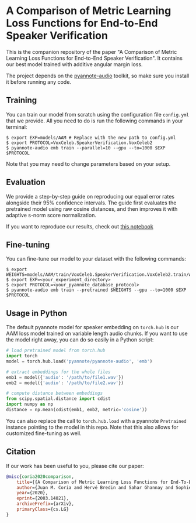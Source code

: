 # A Comparison of Metric Learning Loss Functions for End-to-End Speaker Verification

This is the companion repository of the paper "A Comparison of Metric Learning Loss Functions for End-to-End Speaker Verification". It contains our best model trained with additive angular margin loss.

The project depends on the [pyannote-audio](https://github.com/pyannote/pyannote-audio) toolkit, so make sure you install it before running any code.

## Training

You can train our model from scratch using the configuration file `config.yml` that we provide. All you need to do is run the following commands in your terminal:

```console
$ export EXP=models/AAM # Replace with the new path to config.yml
$ export PROTOCOL=VoxCeleb.SpeakerVerification.VoxCeleb2
$ pyannote-audio emb train --parallel=10 --gpu --to=1000 $EXP $PROTOCOL 
```

Note that you may need to change parameters based on your setup.

## Evaluation

We provide a step-by-step guide on reproducing our equal error rates alongside their 95% confidence intervals. The guide first evaluates the pretrained model using raw cosine distances, and then improves it with adaptive s-norm score normalization.

If you want to reproduce our results, check out [this notebook](https://github.com/juanmc2005/SpeakerEmbeddingLossComparison/blob/master/reproduce.ipynb)

## Fine-tuning

You can fine-tune our model to your dataset with the following commands:

```console
$ export WEIGHTS=models/AAM/train/VoxCeleb.SpeakerVerification.VoxCeleb2.train/weights/0560.pt
$ export EXP=<your_experiment_directory>
$ export PROTOCOL=<your_pyannote_database_protocol>
$ pyannote-audio emb train --pretrained $WEIGHTS --gpu --to=1000 $EXP $PROTOCOL
```

## Usage in Python

The default pyannote model for speaker embedding on `torch.hub` is our AAM loss model trained on variable length audio chunks. If you want to use the model right away, you can do so easily in a Python script:

```python
# load pretrained model from torch.hub
import torch
model = torch.hub.load('pyannote/pyannote-audio', 'emb')

# extract embeddings for the whole files
emb1 = model({'audio': '/path/to/file1.wav'})
emb2 = model({'audio': '/path/to/file2.wav'})

# compute distance between embeddings
from scipy.spatial.distance import cdist
import numpy as np
distance = np.mean(cdist(emb1, emb2, metric='cosine'))
```

You can also replace the call to `torch.hub.load` with a pyannote `Pretrained` instance pointing to the model in this repo.
Note that this also allows for customized fine-tuning as well.

## Citation

If our work has been useful to you, please cite our paper:

```bibtex
@misc{coria2020comparison,
    title={{A Comparison of Metric Learning Loss Functions for End-To-End Speaker Verification}},
    author={Juan M. Coria and Hervé Bredin and Sahar Ghannay and Sophie Rosset},
    year={2020},
    eprint={2003.14021},
    archivePrefix={arXiv},
    primaryClass={cs.LG}
}
```
